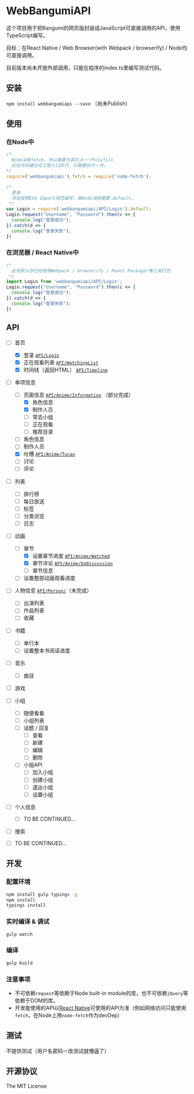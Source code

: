 WebBangumiAPI
======================================

这个项目用于把Bangumi的网页版封装成JavaScript可直接调用的API，使用TypeScript编写。

目标：在React Native / Web Browser(with Webpack / browserify) / Node均可直接调用。

目前版本尚未开放外部调用，只能在程序的index.ts里编写测试代码。

## 安装
``npm install webbangumiapi --save`` （尚未Publish）

## 使用
### 在Node中
```javascript
/* 
  Node没有fetch，所以需要为其引入一个Polyfill. 
  此处代码建议在工程入口执行，只需要执行一次。
*/
require('webbangumiapi').fetch = require('node-fetch');

/*
  登录
  项目按照ES6 Import规范编写，故Node调用需要.default。
 */
var Login = require('webbangumiapi/API/Login').default;
Login.request("Username", "Password").then(c => {
  console.log("登录成功");
}).catch(d => {
  console.log("登录失败");
})
```

### 在浏览器 / React Native中
```javascript
/*
  此处默认你已经使用Webpack / browserify / React Packager等工具打包
 */
import Login from 'webbangumiapi/API/Login';
Login.request("Username", "Password").then(c => {
  console.log("登录成功");
}).catch(d => {
  console.log("登录失败");
})
```


## API
- [ ] 首页
  - [x] 登录 [``API/Login``](example/login.js)
  - [x] 正在观看列表 [``API/WatchingList``](example/watching.js)
  - [x] 时间线（返回HTML） [``API/Timeline``](example/timeline.js)
- [ ] 单项信息
  - [ ] 页面信息 [``API/Anime/Information``](example/anime-information.js) （部分完成）
    - [x] 角色信息
    - [x] 制作人员
    - [ ] 常去小组
    - [ ] 正在观看
    - [ ] 推荐目录
  - [ ] 角色信息
  - [ ] 制作人员
  - [x] 吐槽 [``API/Anime/Tucao``](example/tucao.js)
  - [ ] 讨论
  - [ ] 评论
- [ ] 列表
  - [ ] 排行榜
  - [ ] 每日放送
  - [ ] 标签
  - [ ] 分类浏览
  - [ ] 日志
- [ ] 动画
  - [ ] 章节
     - [x] 设置章节进度 [``API/Anime/Watched``](example/watching.js)
     - [x] 章节评论 [``API/Anime/EpDiscussion``](example/epdiscussion.js)
     - [ ] 章节信息
  - [ ] 设置整部动画观看进度
- [ ] 人物信息 [``API/Person/``](example/person.js)（未完成）
     - [ ] 出演列表
     - [ ] 作品列表
     - [ ] 收藏
- [ ] 书籍
     - [ ] 单行本
     - [ ] 设置整本书阅读进度
- [ ] 音乐
     - [ ] 曲目
- [ ] 游戏
- [ ] 小组
  - [ ] 随便看看
  - [ ] 小组列表
  - [ ] 话题 / 回复
      - [ ] 查看
      - [ ] 新建
      - [ ] 编辑
      - [ ] 删除
  - [ ] 小组API
      - [ ] 加入小组
      - [ ] 创建小组
      - [ ] 退出小组
      - [ ] 设置小组
- [ ] 个人信息
     - [ ] TO BE CONTINUED...
- [ ] 搜索
- [ ] TO BE CONTINUED...
      

## 开发
### 配置环境
```bash
npm install gulp typings -g
npm install
typings install
```
### 实时编译 & 调试
```bash
gulp watch
```
### 编译
```bash
gulp build
```
### 注意事项
- 不可依赖``request``等依赖于Node built-in module的库，也不可依赖``jQuery``等依赖于DOM的库。
- 开发能使用的API以[React Native](https://facebook.github.io/react-native/)可使用的API为准（例如网络访问只能使用``fetch``，在Node上用``node-fetch``作为devDep）


## 测试
不提供测试（用户名密码一改测试就懵逼了）

## 开源协议
The MIT License